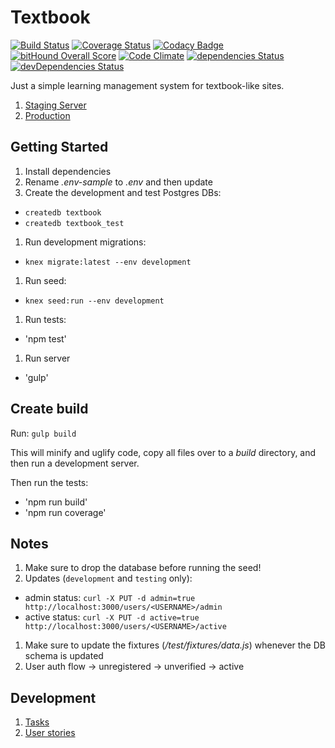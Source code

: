 # Textbook

[![Build Status](https://travis-ci.org/mjhea0/textbook.svg?branch=master)](https://travis-ci.org/mjhea0/textbook)
[![Coverage Status](https://coveralls.io/repos/github/mjhea0/textbook/badge.svg?branch=master)](https://coveralls.io/github/mjhea0/textbook?branch=master)
[![Codacy Badge](https://api.codacy.com/project/badge/Grade/752d6403c16544b4aef8dca5ed6c2bb5)](https://www.codacy.com/app/hermanmu/textbook?utm_source=github.com&amp;utm_medium=referral&amp;utm_content=mjhea0/textbook&amp;utm_campaign=Badge_Grade)
[![bitHound Overall Score](https://www.bithound.io/github/mjhea0/textbook/badges/score.svg)](https://www.bithound.io/github/mjhea0/textbook)
[![Code Climate](https://codeclimate.com/github/mjhea0/textbook/badges/gpa.svg)](https://codeclimate.com/github/mjhea0/textbook)
[![dependencies Status](https://david-dm.org/mjhea0/textbook/status.svg)](https://david-dm.org/mjhea0/textbook)
[![devDependencies Status](https://david-dm.org/mjhea0/textbook/dev-status.svg)](https://david-dm.org/mjhea0/textbook?type=dev)

Just a simple learning management system for textbook-like sites.

1. [Staging Server](http://textbook-lms.herokuapp.com/)
1. [Production](http://fullweb.co/)

## Getting Started

1. Install dependencies
1. Rename *.env-sample* to *.env* and then update
1. Create the development and test Postgres DBs:
  - `createdb textbook`
  - `createdb textbook_test`
1. Run development migrations:
  - `knex migrate:latest --env development`
1. Run seed:
  - `knex seed:run --env development`
1. Run tests:
  - 'npm test'
1. Run server
  - 'gulp'

## Create build

Run: `gulp build`

This will minify and uglify code, copy all files over to a *build* directory, and then run a development server.

Then run the tests:
- 'npm run build'
- 'npm run coverage'

## Notes

1. Make sure to drop the database before running the seed!
1. Updates (`development` and `testing` only):
  - admin status: `curl -X PUT -d admin=true http://localhost:3000/users/<USERNAME>/admin`
  - active status: `curl -X PUT -d active=true http://localhost:3000/users/<USERNAME>/active`
1. Make sure to update the fixtures (*/test/fixtures/data.js*) whenever the DB schema is updated
1. User auth flow -> unregistered -> unverified -> active

## Development

1. [Tasks](./tasks.md)
1. [User stories](./stories.md)
